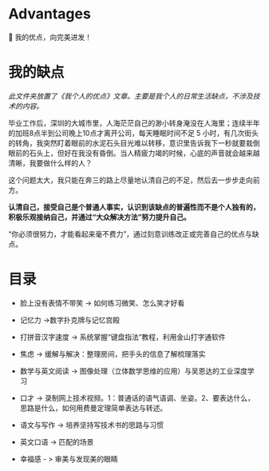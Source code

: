 # Advantages
:high_heel: 我的优点，向完美进发！

# 我的缺点

*此文件夹放置了《我个人的优点》文章。主要是我个人的日常生活缺点，不涉及技术的内容。*

毕业工作后，深圳的大城市里，人海茫茫自己的渺小转身淹没在人海里；连续半年的加班8点半到公司晚上10点才离开公司，每天睡眠时间不足 5 小时，有几次街头的转角，我突然盯着眼前的水泥石头目光难以转移，意识里告诉我下一秒就要栽倒眼前的石头上，但好在我没有昏倒。当人精疲力竭的时候，心底的声音就会越来越清晰，我要做什么样的人？

这个问题太大，我只能在奔三的路上尽量地认清自己的不足，然后去一步步走向前方。

**认清自己，接受自己是个普通人事实，认识到该缺点的普遍性而不是个人独有的，积极乐观接纳自己，并通过“大众解决方法”努力提升自己。**

“你必须很努力，才能看起来毫不费力”，通过刻意训练改正或完善自己的优点与缺点。


# 目录

- 脸上没有表情不带笑 -> 如何练习微笑、怎么笑才好看

- 记忆力 ->数字扑克牌与记忆宫殿

- 打拼音汉字速度 -> 系统掌握“键盘指法”教程，利用金山打字通软件

- 焦虑 -> 缓解与解决：整理房间，把手头的信息了解梳理落实

- 数学与英文阅读  -> 图像处理（立体数学思维的应用）与吴恩达的工业深度学习

- 口才 -> 录制网上技术视频。1：普通话的语气语调、坐姿。2、要表达什么，思路是什么，如何用费曼定理简单表达与转述。

- 语文与写作  -> 培养坚持写技术书的思路与习惯

- 英文口语  -> 匹配的场景

- 幸福感  - > 审美与发现美的眼睛